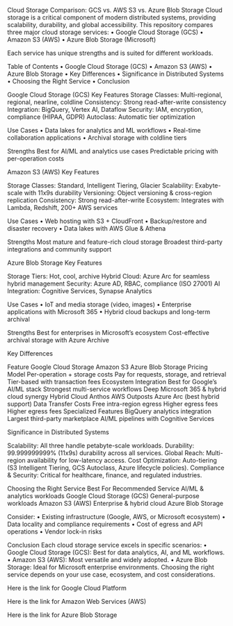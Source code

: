 Cloud Storage Comparison: GCS vs. AWS S3 vs. Azure Blob Storage
Cloud storage is a critical component of modern distributed systems, providing scalability, durability, and global accessibility. This repository compares three major cloud storage services:
	•	Google Cloud Storage (GCS)
	•	Amazon S3 (AWS)
	•	Azure Blob Storage (Microsoft)

Each service has unique strengths and is suited for different workloads.

Table of Contents
	•	Google Cloud Storage (GCS)
	•	Amazon S3 (AWS)
	•	Azure Blob Storage
	•	Key Differences
	•	Significance in Distributed Systems
	•	Choosing the Right Service
	•	Conclusion

Google Cloud Storage (GCS)
Key Features
Storage Classes: Multi-regional, regional, nearline, coldline
Consistency: Strong read-after-write consistency
Integration: BigQuery, Vertex AI, Dataflow
Security: IAM, encryption, compliance (HIPAA, GDPR)
Autoclass: Automatic tier optimization

Use Cases
	•	Data lakes for analytics and ML workflows
	•	Real-time collaboration applications
	•	Archival storage with coldline tiers

Strengths
Best for AI/ML and analytics use cases
Predictable pricing with per-operation costs

Amazon S3 (AWS)
Key Features

Storage Classes: Standard, Intelligent Tiering, Glacier
Scalability: Exabyte-scale with 11x9s durability
Versioning: Object versioning & cross-region replication
Consistency: Strong read-after-write
Ecosystem: Integrates with Lambda, Redshift, 200+ AWS services

Use Cases
	•	Web hosting with S3 + CloudFront
	•	Backup/restore and disaster recovery
	•	Data lakes with AWS Glue & Athena

Strengths
Most mature and feature-rich cloud storage
Broadest third-party integrations and community support

Azure Blob Storage
Key Features

Storage Tiers: Hot, cool, archive
Hybrid Cloud: Azure Arc for seamless hybrid management
Security: Azure AD, RBAC, compliance (ISO 27001)
AI Integration: Cognitive Services, Synapse Analytics

Use Cases
	•	IoT and media storage (video, images)
	•	Enterprise applications with Microsoft 365
	•	Hybrid cloud backups and long-term archival

Strengths
Best for enterprises in Microsoft’s ecosystem
Cost-effective archival storage with Azure Archive

Key Differences

Feature	Google Cloud Storage	Amazon S3	Azure Blob Storage
Pricing Model	Per-operation + storage costs	Pay for requests, storage, and retrieval	Tier-based with transaction fees
Ecosystem Integration	Best for Google’s AI/ML stack	Strongest multi-service workflows	Deep Microsoft 365 & hybrid cloud synergy
Hybrid Cloud	Anthos	AWS Outposts	Azure Arc (best hybrid support)
Data Transfer Costs	Free intra-region egress	Higher egress fees	Higher egress fees
Specialized Features	BigQuery analytics integration	Largest third-party marketplace	AI/ML pipelines with Cognitive Services

Significance in Distributed Systems

Scalability: All three handle petabyte-scale workloads.
Durability: 99.999999999% (11x9s) durability across all services.
Global Reach: Multi-region availability for low-latency access.
Cost Optimization: Auto-tiering (S3 Intelligent Tiering, GCS Autoclass, Azure lifecycle policies).
Compliance & Security: Critical for healthcare, finance, and regulated industries.

Choosing the Right Service
Best For	Recommended Service
AI/ML & analytics workloads	Google Cloud Storage (GCS)
General-purpose workloads	Amazon S3 (AWS)
Enterprise & hybrid cloud	Azure Blob Storage

Consider:
	•	Existing infrastructure (Google, AWS, or Microsoft ecosystem)
	•	Data locality and compliance requirements
	•	Cost of egress and API operations
	•	Vendor lock-in risks

Conclusion
Each cloud storage service excels in specific scenarios:
	•	Google Cloud Storage (GCS): Best for data analytics, AI, and ML workflows.
	•	Amazon S3 (AWS): Most versatile and widely adopted.
	•	Azure Blob Storage: Ideal for Microsoft enterprise environments.
Choosing the right service depends on your use case, ecosystem, and cost considerations.


Here is the link for Google Cloud Platform

Here is the link for Amazon Web Services (AWS)

Here is the link for Azure Blob Storage
